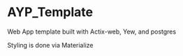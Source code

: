 # AYP_Template

Web App template built with Actix-web, Yew, and postgres

Styling is done via Materialize

